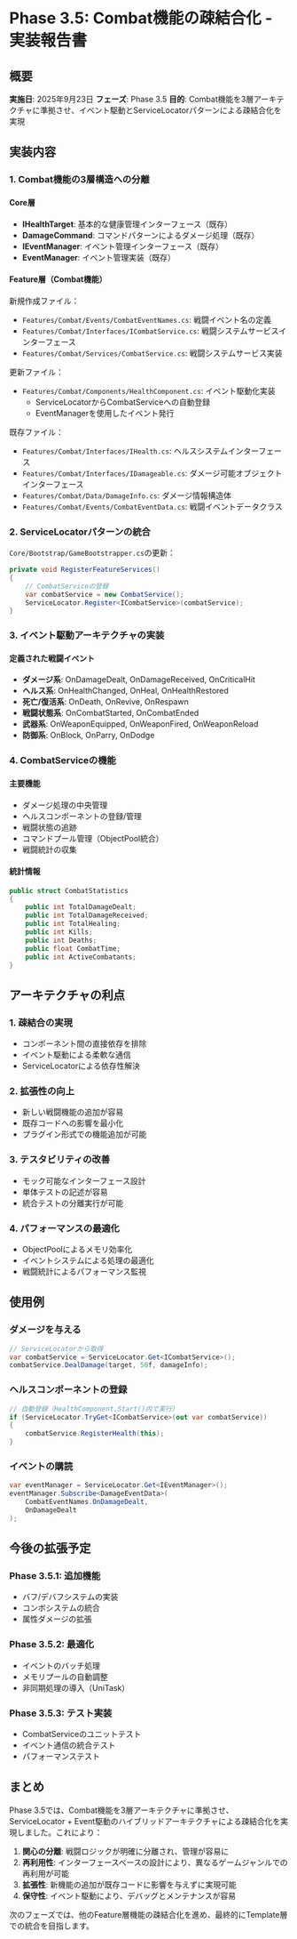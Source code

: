 ﻿# Phase 3.5: Combat機能の疎結合化 - 実装報告書

## 概要
**実施日**: 2025年9月23日
**フェーズ**: Phase 3.5
**目的**: Combat機能を3層アーキテクチャに準拠させ、イベント駆動とServiceLocatorパターンによる疎結合化を実現

## 実装内容

### 1. Combat機能の3層構造への分離

#### Core層
- **IHealthTarget**: 基本的な健康管理インターフェース（既存）
- **DamageCommand**: コマンドパターンによるダメージ処理（既存）
- **IEventManager**: イベント管理インターフェース（既存）
- **EventManager**: イベント管理実装（既存）

#### Feature層（Combat機能）
新規作成ファイル：
- `Features/Combat/Events/CombatEventNames.cs`: 戦闘イベント名の定義
- `Features/Combat/Interfaces/ICombatService.cs`: 戦闘システムサービスインターフェース
- `Features/Combat/Services/CombatService.cs`: 戦闘システムサービス実装

更新ファイル：
- `Features/Combat/Components/HealthComponent.cs`: イベント駆動化実装
  - ServiceLocatorからCombatServiceへの自動登録
  - EventManagerを使用したイベント発行

既存ファイル：
- `Features/Combat/Interfaces/IHealth.cs`: ヘルスシステムインターフェース
- `Features/Combat/Interfaces/IDamageable.cs`: ダメージ可能オブジェクトインターフェース
- `Features/Combat/Data/DamageInfo.cs`: ダメージ情報構造体
- `Features/Combat/Events/CombatEventData.cs`: 戦闘イベントデータクラス

### 2. ServiceLocatorパターンの統合

`Core/Bootstrap/GameBootstrapper.cs`の更新：
```csharp
private void RegisterFeatureServices()
{
    // CombatServiceの登録
    var combatService = new CombatService();
    ServiceLocator.Register<ICombatService>(combatService);
}
```

### 3. イベント駆動アーキテクチャの実装

#### 定義された戦闘イベント
- **ダメージ系**: OnDamageDealt, OnDamageReceived, OnCriticalHit
- **ヘルス系**: OnHealthChanged, OnHeal, OnHealthRestored
- **死亡/復活系**: OnDeath, OnRevive, OnRespawn
- **戦闘状態系**: OnCombatStarted, OnCombatEnded
- **武器系**: OnWeaponEquipped, OnWeaponFired, OnWeaponReload
- **防御系**: OnBlock, OnParry, OnDodge

### 4. CombatServiceの機能

#### 主要機能
- ダメージ処理の中央管理
- ヘルスコンポーネントの登録/管理
- 戦闘状態の追跡
- コマンドプール管理（ObjectPool統合）
- 戦闘統計の収集

#### 統計情報
```csharp
public struct CombatStatistics
{
    public int TotalDamageDealt;
    public int TotalDamageReceived;
    public int TotalHealing;
    public int Kills;
    public int Deaths;
    public float CombatTime;
    public int ActiveCombatants;
}
```

## アーキテクチャの利点

### 1. 疎結合の実現
- コンポーネント間の直接依存を排除
- イベント駆動による柔軟な通信
- ServiceLocatorによる依存性解決

### 2. 拡張性の向上
- 新しい戦闘機能の追加が容易
- 既存コードへの影響を最小化
- プラグイン形式での機能追加が可能

### 3. テスタビリティの改善
- モック可能なインターフェース設計
- 単体テストの記述が容易
- 統合テストの分離実行が可能

### 4. パフォーマンスの最適化
- ObjectPoolによるメモリ効率化
- イベントシステムによる処理の最適化
- 戦闘統計によるパフォーマンス監視

## 使用例

### ダメージを与える
```csharp
// ServiceLocatorから取得
var combatService = ServiceLocator.Get<ICombatService>();
combatService.DealDamage(target, 50f, damageInfo);
```

### ヘルスコンポーネントの登録
```csharp
// 自動登録（HealthComponent.Start()内で実行）
if (ServiceLocator.TryGet<ICombatService>(out var combatService))
{
    combatService.RegisterHealth(this);
}
```

### イベントの購読
```csharp
var eventManager = ServiceLocator.Get<IEventManager>();
eventManager.Subscribe<DamageEventData>(
    CombatEventNames.OnDamageDealt,
    OnDamageDealt
);
```

## 今後の拡張予定

### Phase 3.5.1: 追加機能
- バフ/デバフシステムの実装
- コンボシステムの統合
- 属性ダメージの拡張

### Phase 3.5.2: 最適化
- イベントのバッチ処理
- メモリプールの自動調整
- 非同期処理の導入（UniTask）

### Phase 3.5.3: テスト実装
- CombatServiceのユニットテスト
- イベント通信の統合テスト
- パフォーマンステスト

## まとめ

Phase 3.5では、Combat機能を3層アーキテクチャに準拠させ、ServiceLocator + Event駆動のハイブリッドアーキテクチャによる疎結合化を実現しました。これにより：

1. **関心の分離**: 戦闘ロジックが明確に分離され、管理が容易に
2. **再利用性**: インターフェースベースの設計により、異なるゲームジャンルでの再利用が可能
3. **拡張性**: 新機能の追加が既存コードに影響を与えずに実現可能
4. **保守性**: イベント駆動により、デバッグとメンテナンスが容易

次のフェーズでは、他のFeature層機能の疎結合化を進め、最終的にTemplate層での統合を目指します。
